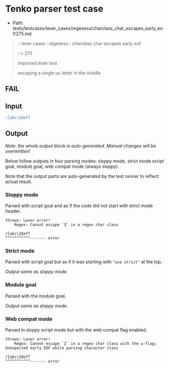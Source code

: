 # Tenko parser test case

- Path: tests/testcases/lexer_cases/regexesu/charclass_char_escapes_early_eof/275.md

> :: lexer cases : regexesu : charclass char escapes early eof
>
> ::> 275
>
> Imported lexer test
>
> escaping a single uc letter in the middle

## FAIL

## Input

`````js
/[abc\Zdeff
`````

## Output

_Note: the whole output block is auto-generated. Manual changes will be overwritten!_

Below follow outputs in four parsing modes: sloppy mode, strict mode script goal, module goal, web compat mode (always sloppy).

Note that the output parts are auto-generated by the test runner to reflect actual result.

### Sloppy mode

Parsed with script goal and as if the code did not start with strict mode header.

`````
throws: Lexer error!
    Regex: Cannot escape `Z` in a regex char class

/[abc\Zdeff
^^^^^^^^^^^------- error
`````

### Strict mode

Parsed with script goal but as if it was starting with `"use strict"` at the top.

_Output same as sloppy mode._

### Module goal

Parsed with the module goal.

_Output same as sloppy mode._

### Web compat mode

Parsed in sloppy script mode but with the web compat flag enabled.

`````
throws: Lexer error!
    Regex: Cannot escape `Z` in a regex char class with the u-flag; Unexpected early EOF while parsing character class

/[abc\Zdeff
^^^^^^^^^^^------- error
`````

